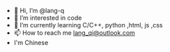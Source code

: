 - 👋 Hi, I’m @lang-q
- 👀 I’m interested in code
- 🌱 I’m currently learning C/C++, python ,html, js ,css
- 📫 How to reach me lang_qi@outlook.com
- I'm Chinese
<!---
lang-q/lang-q is a ✨ special ✨ repository because its `README.md` (this file) appears on your GitHub profile.
You can click the Preview link to take a look at your changes.
--->
